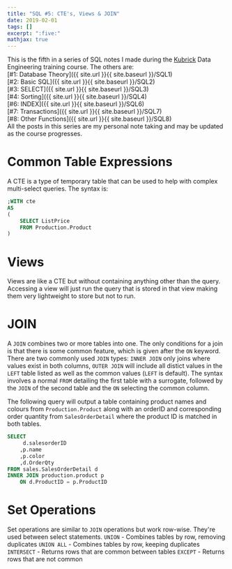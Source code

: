 ```yaml
---
title: "SQL #5: CTE's, Views & JOIN"
date: 2019-02-01
tags: []
excerpt: ":five:"
mathjax: true
---
```


This is the fifth in a series of SQL notes I made during the [Kubrick](https://kubrickgroup.com/) Data Engineering training course. The others are:  
[#1: Database Theory]({{ site.url }}{{ site.baseurl }}/SQL1)  
[#2: Basic SQL]({{ site.url }}{{ site.baseurl }}/SQL2)  
[#3: SELECT]({{ site.url }}{{ site.baseurl }}/SQL3)  
[#4: Sorting]({{ site.url }}{{ site.baseurl }}/SQL4)  
[#6: INDEX]({{ site.url }}{{ site.baseurl }}/SQL6)  
[#7: Transactions]({{ site.url }}{{ site.baseurl }}/SQL7)  
[#8: Other Functions]({{ site.url }}{{ site.baseurl }}/SQL8)  
All the posts in this series are my personal note taking and may be updated as the course progresses.  

# Common Table Expressions
A CTE is a type of temporary table that can be used to help with complex multi-select queries. The syntax is:

```sql
;WITH cte 
AS
(
    SELECT ListPrice 
    FROM Production.Product
)
```

# Views
Views are like a CTE but without containing anything other than the query. Accessing a view will just run the query that is stored in that view making them very lightweight to store but not to run. 

# JOIN
A `JOIN` combines two or more tables into one. The only conditions for a join is that there is some common feature, which is given after the `ON` keyword.  
There are two commonly used `JOIN` types: `INNER JOIN` only joins where values exist in both columns, `OUTER JOIN` will include all distict values in the `LEFT` table listed as well as the common values (`LEFT` is default). The syntax involves a normal `FROM` detailing the first table with a surrogate, followed by the `JOIN` of the second table and the `ON` selecting the common column.   

The following query will output a table containing product names and colours from `Production.Product` along with an orderID and corresponding order quantity from `SalesOrderDetail` where the product ID is matched in both tables.  
```sql
SELECT
	 d.salesorderID
	,p.name
	,p.color
	,d.OrderQty
FROM sales.SalesOrderDetail d
INNER JOIN production.product p
	ON d.ProductID = p.ProductID
```

# Set Operations
Set operations are similar to `JOIN` operations but work row-wise. They're used between select statements.
`UNION` - Combines tables by row, removing duplicates
`UNION ALL` - Combines tables by row, keeping duplicates
`INTERSECT` - Returns rows that are common between tables
`EXCEPT` - Returns rows that are not common